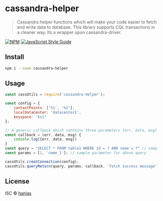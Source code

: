 # cassandra-helper

> Cassandra helper functions which will make your code easier to fetch and write data to database. This library supports CQL transactions in a cleaner way. Its a wrapper upon cassandra-driver.

[![NPM](https://img.shields.io/npm/v/cassandra-helper.svg)](https://www.npmjs.com/package/cassandra-helper) [![JavaScript Style Guide](https://img.shields.io/badge/code_style-standard-brightgreen.svg)](https://standardjs.com)

## Install

```bash
npm i --save cassandra-helper
```

## Usage

```jsx
const cassUtils = require('cassandra-helper');

const config = {
    contactPoints: ['h1', 'h2'],
    localDataCenter: 'datacenter1',
    keyspace: 'ks1'
};

// A generic callback which contains three parameters [err, data, msg]
const callback = (err, data, msg) {
    console.log({err, data, msg})
}
const query = "SELECT * FROM table1 WHERE id = ? AND name = ?" // sample query
const params = [1, 'name_1']; // sample parameter for above query

cassUtils.creatConnection(config);
cassUtils.queryReturn(query, params, callback, 'Fetch success message', 'Fetch failure message');
```

## License

ISC © [hanjas](https://github.com/hanjas)